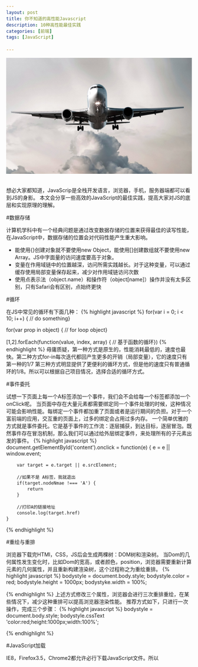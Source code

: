 ```yaml
---
layout: post
title: 你不知道的高性能Javascript
description: 10种高性能最佳实践
categories: [前端]
tags: [JavaScript]

---
```

![pseudo](/assets/image/effective-js-01.jpg)

<br/>
想必大家都知道，JavaScrip是全栈开发语言，浏览器，手机，服务器端都可以看到JS的身影。
本文会分享一些高效的JavaScript的最佳实践，提高大家对JS的底层和实现原理的理解。

#数据存储

计算机学科中有一个经典问题是通过改变数据存储的位置来获得最佳的读写性能，在JavaScript中，数据存储的位置会对代码性能产生重大影响。
 - 能使用{}创建对象就不要使用new Object，能使用[]创建数组就不要使用new Array。JS中字面量的访问速度要高于对象。
 - 变量在作用域链中的位置越深，访问所需实践越长。对于这种变量，可以通过缓存使用局部变量保存起来，减少对作用域链访问次数
 - 使用点表示法（object.name）和操作符（object[name]）操作并没有太多区别，只有Safari会有区别，点始终更快

#循环

在JS中常见的循环有下面几种：
{% highlight javascript %}
 for(var i = 0; i < 10; i++) { // do something}

 for(var prop in object) { // for loop object}

 [1,2].forEach(function(value, index, array) { // 基于函数的循环})
{% endhighlight %}
毋庸质疑，第一种方式是原生的，性能消耗最低的，速度也最快。第二种方式for-in每次迭代都回产生更多的开销（局部变量），它的速度只有第一种的1/7
第三种方式明显提供了更便利的循环方式，但是他的速度只有普通循环的1/8。所以可以根据自己项目情况，选择合适的循环方式。

#事件委托

试想一下页面上每一个A标签添加一个事件，我们会不会给每一个标签都添加一个onClick呢。
当页面中存在大量元素都需要绑定同一个事件处理的时候，这种情况可能会影响性能。每绑定一个事件都加重了页面或者是运行期间的负担。对于一个富前端的应用，交互重的页面上，过多的绑定会占用过多内存。
一个简单优雅的方式就是事件委托。它是基于事件的工作流：逐层捕获，到达目标，逐层冒泡。既然事件存在冒泡机制，那么我们可以通过给外层绑定事件，来处理所有的子元素出发的事件。
{% highlight javascript %}
    document.getElementById('content').onclick = function(e) {
        e = e || window.event;

        var target = e.target || e.srcElement;

        //如果不是 A标签，我就退出
        if(target.nodeNmae !=== 'A') {
            return
        }

        //打印A的链接地址
        console.log(target.href)
    }

{% endhighlight %}

#重绘与重排

浏览器下载完HTMl，CSS，JS后会生成两棵树：DOM树和渲染树。
当Dom的几何属性发生变化时，比如Dom的宽高，或者颜色，position，浏览器需要重新计算元素的几何属性，并且重新构建渲染树，这个过程称之为重绘重排。
{% highlight javascript %}
    bodystyle = document.body.style;
    bodystyle.color = red;
    bodystyle.height = 1000px;
    bodystyke.width = 100%;

{% endhighlight %}
上述方式修改三个属性，浏览器会进行三次重排重绘，在某些情况下，减少这种重排可以提高浏览器渲染性能。
推荐方式如下，只进行一次操作，完成三个步骤：
{% highlight javascript %}
    bodystyle = document.body.style;
    bodystyle.cssText 'color:red;height:1000px;width:100%';

{% endhighlight %}

#JavaScript加载

IE8，Firefox3.5，Chrome2都允许必行下载JavaScript文件。所以<script>不会阻塞其他标签下载。
遗憾的是，JS下载过程依然会阻塞其他资源的下载，比如图片。尽管最新的浏览器通过允许并行下载提高了性能，但是脚本阻塞任然是一个问题。
因此，推荐将所有的<script>标签放在<body>标签的底部，以尽量减少对整个页面渲染的影响，避免用户看到一片空白

#JS文件高性能部署

既然大家已经知道多个<script>标签会影响页面渲染速度，那么就不难理解“减少页面渲染所需的HTTP”是网站提速的一条经典法则。
所以，在产品环境下合并所有的JS文件会减少请求数，从而加快页面渲染速度。
除了合并JS文件，我们还可以压缩JS文件。压缩是指将文件中与运行无关的部分进行剥离。剥离内容包括空白字符，和注释。改过程通常可以将文件大小减半。
还有一些压缩工具会将局部变量的长度减小，比如：
{% highlight javascript %}
    var myName = "foo" + "bar"）

    //压缩后变成

    var a = "foobar"

{% endhighlight %}
